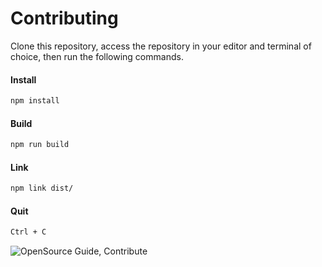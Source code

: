 # Contributing

Clone this repository, access the repository in your editor and terminal of choice, then run the following commands.


#### Install

```sh
npm install
```

#### Build

```sh
npm run build
```

#### Link

```sh
npm link dist/
```


#### Quit

```sh
Ctrl + C
```

![OpenSource Guide, Contribute](https://opensource.guide/assets/images/illos/contribute.svg)

